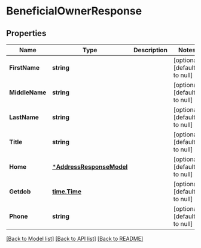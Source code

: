 # BeneficialOwnerResponse

## Properties
Name | Type | Description | Notes
------------ | ------------- | ------------- | -------------
**FirstName** | **string** |  | [optional] [default to null]
**MiddleName** | **string** |  | [optional] [default to null]
**LastName** | **string** |  | [optional] [default to null]
**Title** | **string** |  | [optional] [default to null]
**Home** | [***AddressResponseModel**](AddressResponseModel.md) |  | [optional] [default to null]
**Getdob** | [**time.Time**](time.Time.md) |  | [optional] [default to null]
**Phone** | **string** |  | [optional] [default to null]

[[Back to Model list]](../README.md#documentation-for-models) [[Back to API list]](../README.md#documentation-for-api-endpoints) [[Back to README]](../README.md)


